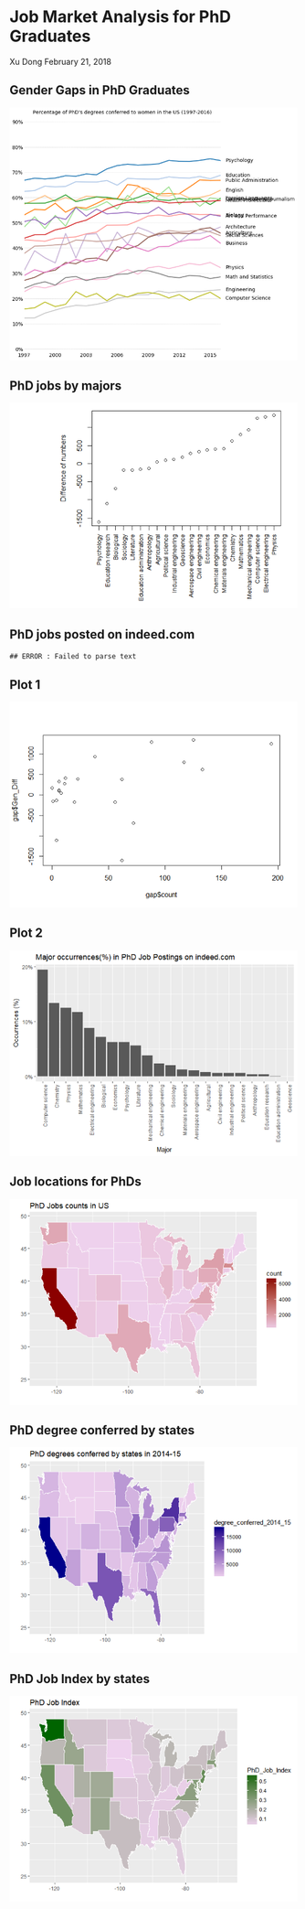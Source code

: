 Job Market Analysis for PhD Graduates
================
Xu Dong
February 21, 2018

Gender Gaps in PhD Graduates
----------------------------

<img src="2nd_plot.png" alt="b" width="700" />

PhD jobs by majors
------------------

![](PhD_Gender_Gaps_v2_files/figure-markdown_github/job_major-1.png)

PhD jobs posted on indeed.com
-----------------------------

    ## ERROR : Failed to parse text

Plot 1
------

![](PhD_Gender_Gaps_v2_files/figure-markdown_github/gap-1.png)

Plot 2
------

![](PhD_Gender_Gaps_v2_files/figure-markdown_github/unnamed-chunk-1-1.png)

Job locations for PhDs
----------------------

![](PhD_Gender_Gaps_v2_files/figure-markdown_github/job_location-1.png)

PhD degree conferred by states
------------------------------

![](PhD_Gender_Gaps_v2_files/figure-markdown_github/degree_by_state-1.png)

PhD Job Index by states
-----------------------

![](PhD_Gender_Gaps_v2_files/figure-markdown_github/index-1.png)
